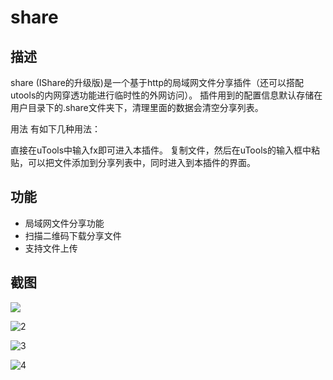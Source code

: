 # share
## 描述
share (IShare的升级版)是一个基于http的局域网文件分享插件（还可以搭配utools的内网穿透功能进行临时性的外网访问）。 插件用到的配置信息默认存储在用户目录下的.share文件夹下，清理里面的数据会清空分享列表。

用法
有如下几种用法：

直接在uTools中输入fx即可进入本插件。
复制文件，然后在uTools的输入框中粘贴，可以把文件添加到分享列表中，同时进入到本插件的界面。


## 功能
- 局域网文件分享功能
- 扫描二维码下载分享文件
- 支持文件上传

## 截图

![](https://gitee.com/fengzhongshaonian/share/raw/master/screenshots/1.png)


![2](https://gitee.com/fengzhongshaonian/share/raw/master/screenshots/2.png)


![3](https://gitee.com/fengzhongshaonian/share/raw/master/screenshots/3.png)


![4](https://gitee.com/fengzhongshaonian/share/raw/master/screenshots/4.png)


